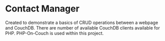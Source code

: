 # Contact Manager

Created to demonstrate a basics of CRUD operations between a webpage and CouchDB. There are number of available CouchDB clients available for PHP. PHP-On-Couch is used within this project.